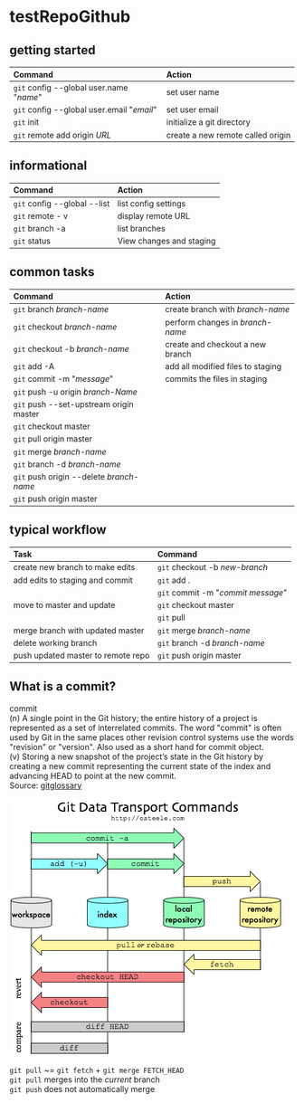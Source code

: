 # testRepoGithub

## getting started
| Command                               | Action 
| :--                                   | :--
|`git` config --global user.name "*name*"   |set user name
|`git` config --global user.email "*email*" |set user email
|`git` init                           |initialize a git directory
|`git` remote add origin *URL*        |create a new remote called origin


## informational
| Command                               | Action
| :--                                   | :-- 
|`git` config --global --list         |list config settings
|`git` remote - v                     |display remote URL 
|`git` branch -a                      |list branches
|`git` status                         |View changes and staging


## common tasks
| Command                               | Action
| :--                                   | :-- 
|`git` branch *branch-name*           |create branch with *branch-name*
|`git` checkout *branch-name*         |perform changes in *branch-name*
|`git` checkout -b *branch-name*      |create and checkout a new branch
|`git` add -A                         |add all modified files to staging
|`git` commit -m "*message*"          |commits the files in staging
|`git` push -u origin *branch-Name*   |
|`git` push --set-upstream origin master |
|`git` checkout master                |
|`git` pull origin master             |
|`git` merge *branch-name*            |
|`git` branch -d *branch-name*        | 
|`git` push origin --delete *branch-name* |
|`git` push origin master             |

## typical workflow
| Task                               | Command
| :--                                | :-- 
|create new branch to make edits     |`git` checkout -b *new-branch*
|add edits to staging and commit     |`git` add .
|                                    |`git` commit -m "*commit message*"
|move to master and update           |`git` checkout master
|                                    |`git` pull
|merge branch with updated master    |`git` merge *branch-name*
|delete working branch               |`git` branch -d *branch-name*
|push updated master to remote repo  |`git` push origin master



## What is a commit?
   commit  
   (n) A single point in the Git history; the entire history of a project is represented as a set of interrelated commits. The word "commit" is often used by Git in the same places other revision control systems use the words "revision" or "version". Also used as a short hand for commit object.  
   (v) Storing a new snapshot of the project’s state in the Git history by creating a new commit representing the current state of the index and advancing HEAD to point at the new commit.  
Source: [gitglossary][1]

[1]: https://git-scm.com/docs/gitglossary


![git commands conceptualization](git-commands.png)


`git pull` ~= `git fetch` + `git merge FETCH_HEAD`  
`git pull` merges into the _current_ branch  
`git push` does not automatically merge
